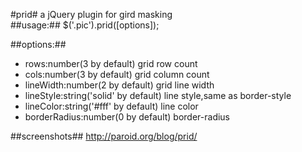 #prid#
a jQuery plugin for gird masking  
##usage:##
$('.pic').prid([options]);

##options:##
* rows:number(3 by default)  grid row count
* cols:number(3 by default)  grid column count
* lineWidth:number(2 by default) grid line width
* lineStyle:string('solid' by default) line style,same as border-style
* lineColor:string('#fff' by default) line color
* borderRadius:number(0 by default) border-radius

##screenshots##
http://paroid.org/blog/prid/

